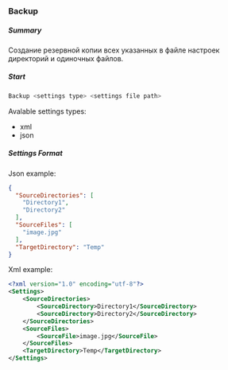 ﻿### Backup
##### Summary
Создание резервной копии всех указанных в файле настроек директорий и одиночных файлов.
##### Start

 ```bash
Backup <settings type> <settings file path>
```

Avalable settings types:
- xml
- json

##### Settings Format
Json example:
```json
{
  "SourceDirectories": [
    "Directory1",
    "Directory2"
  ],
  "SourceFiles": [
    "image.jpg"
  ],
  "TargetDirectory": "Temp"
}
```
Xml example:
```xml
<?xml version="1.0" encoding="utf-8"?>
<Settings>
    <SourceDirectories>
        <SourceDirectory>Directory1</SourceDirectory>
        <SourceDirectory>Directory2</SourceDirectory>
    </SourceDirectories>
    <SourceFiles>
        <SourceFile>image.jpg</SourceFile>
    </SourceFiles>
    <TargetDirectory>Temp</TargetDirectory>
</Settings>
```

